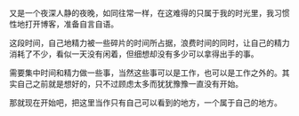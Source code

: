 又是一个夜深人静的夜晚，如同往常一样，在这难得的只属于我的时光里，我习惯性地打开博客，准备自言自语。

这段时间，自己地精力被一些碎片的时间所占据，浪费时间的同时，让自己的精力消耗了不少，看似一天没有闲着，但细想却没有多少可以拿得出手的事。

需要集中时间和精力做一些事，当然这些事可以是工作，也可以是工作之外的。其实自己之前就是想好的，只不过顾虑太多而犹犹豫豫一直没有开始。

那就现在开始吧，把这里当作只有自己可以看到的地方，一个属于自己的地方。